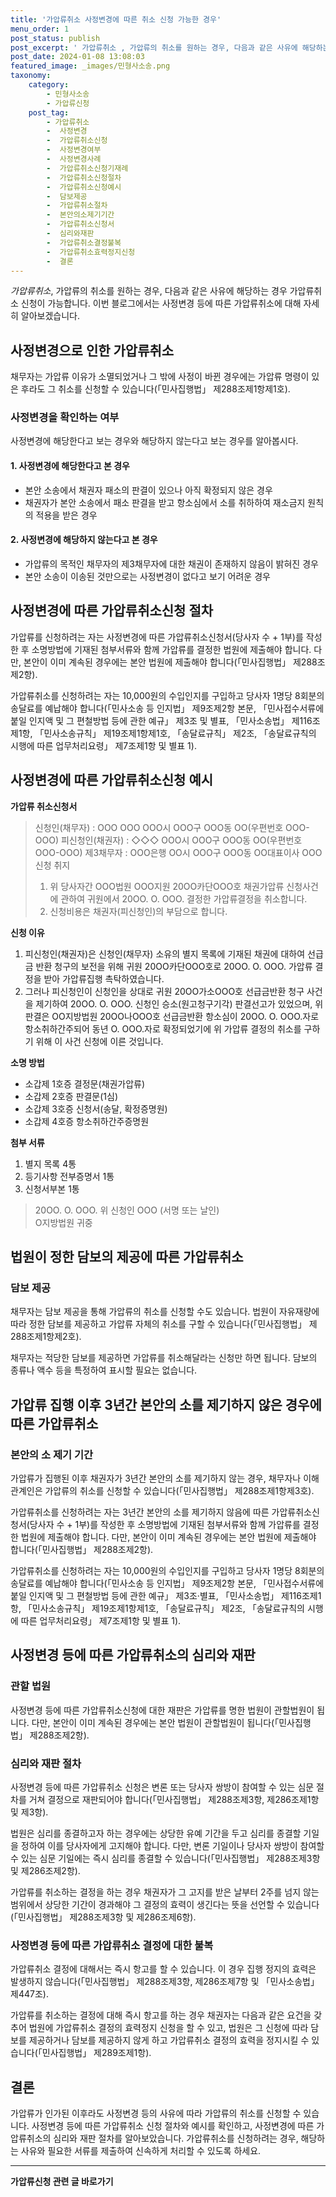 ```yaml
---
title: '가압류취소 사정변경에 따른 취소 신청 가능한 경우'
menu_order: 1
post_status: publish
post_excerpt: ' 가압류취소 , 가압류의 취소를 원하는 경우, 다음과 같은 사유에 해당하는 경우 가압류취소 신청이 가능합니다. 이번 블로그에서는 사정변경 등에 따른 가압류취소에 대해 자세히 알아보겠습니다.'
post_date: 2024-01-08 13:08:03
featured_image: _images/민형사소송.png
taxonomy:
    category:
        - 민형사소송
        - 가압류신청
    post_tag:
        - 가압류취소
        -  사정변경
        -  가압류취소신청
        -  사정변경여부
        -  사정변경사례
        -  가압류취소신청기재례
        -  가압류취소신청절차
        -  가압류취소신청예시
        -  담보제공
        -  가압류취소절차
        -  본안의소제기기간
        -  가압류취소신청서
        -  심리와재판
        -  가압류취소결정불복
        -  가압류취소효력정지신청
        -  결론
---
```



*가압류취소*, 가압류의 취소를 원하는 경우, 다음과 같은 사유에 해당하는 경우 가압류취소 신청이 가능합니다. 이번 블로그에서는 사정변경 등에 따른 가압류취소에 대해 자세히 알아보겠습니다.

## 사정변경으로 인한 가압류취소

채무자는 가압류 이유가 소멸되었거나 그 밖에 사정이 바뀐 경우에는 가압류 명령이 있은 후라도 그 취소를 신청할 수 있습니다(「민사집행법」 제288조제1항제1호).

### 사정변경을 확인하는 여부

사정변경에 해당한다고 보는 경우와 해당하지 않는다고 보는 경우를 알아봅시다.

#### 1. 사정변경에 해당한다고 본 경우

- 본안 소송에서 채권자 패소의 판결이 있으나 아직 확정되지 않은 경우
- 채권자가 본안 소송에서 패소 판결을 받고 항소심에서 소를 취하하여 재소금지 원칙의 적용을 받은 경우

#### 2. 사정변경에 해당하지 않는다고 본 경우

- 가압류의 목적인 채무자의 제3채무자에 대한 채권이 존재하지 않음이 밝혀진 경우
- 본안 소송이 이송된 것만으로는 사정변경이 없다고 보기 어려운 경우

## 사정변경에 따른 가압류취소신청 절차

가압류를 신청하려는 자는 사정변경에 따른 가압류취소신청서(당사자 수 + 1부)를 작성한 후 소명방법에 기재된 첨부서류와 함께 가압류를 결정한 법원에 제출해야 합니다. 다만, 본안이 이미 계속된 경우에는 본안 법원에 제출해야 합니다(「민사집행법」 제288조제2항).

가압류취소를 신청하려는 자는 10,000원의 수입인지를 구입하고 당사자 1명당 8회분의 송달료를 예납해야 합니다(「민사소송 등 인지법」 제9조제2항 본문, 「민사접수서류에 붙일 인지액 및 그 편철방법 등에 관한 예규」 제3조 및 별표, 「민사소송법」 제116조제1항, 「민사소송규칙」 제19조제1항제1호, 「송달료규칙」 제2조, 「송달료규칙의 시행에 따른 업무처리요령」 제7조제1항 및 별표 1).

## 사정변경에 따른 가압류취소신청 예시

**가압류 취소신청서**

> 신청인(채무자) : OOO OOO OOO시 OOO구 OOO동 OO(우편번호 OOO-OOO)
> 피신청인(채권자) : ◇◇◇ OOO시 OOO구 OOO동 OO(우편번호 OOO-OOO)
> 제3채무자 : OOO은행 OO시 OOO구 OOO동 OO대표이사 OOO
> 신청 취지
> 1. 위 당사자간 OOO법원 OOO지원 20OO카단OOO호 채권가압류 신청사건에 관하여 귀원에서 20OO. O. OOO. 결정한 가압류결정을 취소합니다.
> 2. 신청비용은 채권자(피신청인)의 부담으로 합니다.

**신청 이유**
1. 피신청인(채권자)은 신청인(채무자) 소유의 별지 목록에 기재된 채권에 대하여 선급금 반환 청구의 보전을 위해 귀원 20OO카단OOO호로 20OO. O. OOO. 가압류 결정을 받아 가압류집행 촉탁하였습니다.
2. 그러나 피신청인이 신청인을 상대로 귀원 20OO가소OOO호 선급금반환 청구 사건을 제기하여 20OO. O. OOO. 신청인 승소(원고청구기각) 판결선고가 있었으며, 위 판결은 OO지방법원 20OO나OOO호 선급금반환 항소심이 20OO. O. OOO.자로 항소취하간주되어 동년 O. OOO.자로 확정되었기에 위 가압류 결정의 취소를 구하기 위해 이 사건 신청에 이른 것입니다.

**소명 방법**
- 소갑제 1호증 결정문(채권가압류)
- 소갑제 2호증 판결문(1심)
- 소갑제 3호증 신청서(송달, 확정증명원)
- 소갑제 4호증 항소취하간주증명원

**첨부 서류**
1. 별지 목록 4통
2. 등기사항 전부증명서 1통
3. 신청서부본 1통

> 20OO. O. OOO. 위 신청인 OOO (서명 또는 날인)\
> O지방법원 귀중

## 법원이 정한 담보의 제공에 따른 가압류취소

### 담보 제공

채무자는 담보 제공을 통해 가압류의 취소를 신청할 수도 있습니다. 법원이 자유재량에 따라 정한 담보를 제공하고 가압류 자체의 취소를 구할 수 있습니다(「민사집행법」 제288조제1항제2호).

채무자는 적당한 담보를 제공하면 가압류를 취소해달라는 신청만 하면 됩니다. 담보의 종류나 액수 등을 특정하여 표시할 필요는 없습니다.

## 가압류 집행 이후 3년간 본안의 소를 제기하지 않은 경우에 따른 가압류취소

### 본안의 소 제기 기간

가압류가 집행된 이후 채권자가 3년간 본안의 소를 제기하지 않는 경우, 채무자나 이해관계인은 가압류의 취소를 신청할 수 있습니다(「민사집행법」 제288조제1항제3호).

가압류취소를 신청하려는 자는 3년간 본안의 소를 제기하지 않음에 따른 가압류취소신청서(당사자 수 + 1부)를 작성한 후 소명방법에 기재된 첨부서류와 함께 가압류를 결정한 법원에 제출해야 합니다. 다만, 본안이 이미 계속된 경우에는 본안 법원에 제출해야 합니다(「민사집행법」 제288조제2항).

가압류취소를 신청하려는 자는 10,000원의 수입인지를 구입하고 당사자 1명당 8회분의 송달료를 예납해야 합니다(「민사소송 등 인지법」 제9조제2항 본문, 「민사접수서류에 붙일 인지액 및 그 편철방법 등에 관한 예규」 제3조·별표, 「민사소송법」 제116조제1항, 「민사소송규칙」 제19조제1항제1호, 「송달료규칙」 제2조, 「송달료규칙의 시행에 따른 업무처리요령」 제7조제1항 및 별표 1).

## 사정변경 등에 따른 가압류취소의 심리와 재판

### 관할 법원

사정변경 등에 따른 가압류취소신청에 대한 재판은 가압류를 명한 법원이 관할법원이 됩니다. 다만, 본안이 이미 계속된 경우에는 본안 법원이 관할법원이 됩니다(「민사집행법」 제288조제2항).

### 심리와 재판 절차

사정변경 등에 따른 가압류취소 신청은 변론 또는 당사자 쌍방이 참여할 수 있는 심문 절차를 거쳐 결정으로 재판되어야 합니다(「민사집행법」 제288조제3항, 제286조제1항 및 제3항).

법원은 심리를 종결하고자 하는 경우에는 상당한 유예 기간을 두고 심리를 종결할 기일을 정하여 이를 당사자에게 고지해야 합니다. 다만, 변론 기일이나 당사자 쌍방이 참여할 수 있는 심문 기일에는 즉시 심리를 종결할 수 있습니다(「민사집행법」 제288조제3항 및 제286조제2항).

가압류를 취소하는 결정을 하는 경우 채권자가 그 고지를 받은 날부터 2주를 넘지 않는 범위에서 상당한 기간이 경과해야 그 결정의 효력이 생긴다는 뜻을 선언할 수 있습니다(「민사집행법」 제288조제3항 및 제286조제6항).

### 사정변경 등에 따른 가압류취소 결정에 대한 불복

가압류취소 결정에 대해서는 즉시 항고를 할 수 있습니다. 이 경우 집행 정지의 효력은 발생하지 않습니다(「민사집행법」 제288조제3항, 제286조제7항 및 「민사소송법」 제447조).

가압류를 취소하는 결정에 대해 즉시 항고를 하는 경우 채권자는 다음과 같은 요건을 갖추어 법원에 가압류취소 결정의 효력정지 신청을 할 수 있고, 법원은 그 신청에 따라 담보를 제공하거나 담보를 제공하지 않게 하고 가압류취소 결정의 효력을 정지시킬 수 있습니다(「민사집행법」 제289조제1항).

## 결론

가압류가 인가된 이후라도 사정변경 등의 사유에 따라 가압류의 취소를 신청할 수 있습니다. 사정변경 등에 따른 가압류취소 신청 절차와 예시를 확인하고, 사정변경에 따른 가압류취소의 심리와 재판 절차를 알아보았습니다. 가압류취소를 신청하려는 경우, 해당하는 사유와 필요한 서류를 제출하여 신속하게 처리할 수 있도록 하세요.
<!-- wp:separator -->
<hr class="wp-block-separator has-alpha-channel-opacity"/>
<!-- /wp:separator -->

<!-- wp:group {"backgroundColor":"base","layout":{"type":"constrained"}} -->
<div class="wp-block-group has-base-background-color has-background"><!-- wp:paragraph {"align":"center","fontSize":"medium"} -->
<p class="has-text-align-center has-large-font-size"><strong>가압류신청 관련 글 바로가기</strong></p>
<!-- /wp:paragraph -->


<!-- wp:latest-posts
{"categories":[{"id":14445,"count":19,"description":"","link":"https://uknowlaw.com/category/%ea%b0%80%ec%95%95%eb%a5%98%ec%8b%a0%ec%b2%ad/","name":"가압류신청","slug":"가압류신청","taxonomy":"category","parent":0,"meta":[],"_links":{"self":[{"href":"https://uknowlaw.com/wp-json/wp/v2/categories/14445"}],"collection":[{"href":"https://uknowlaw.com/wp-json/wp/v2/categories"}],"about":[{"href":"https://uknowlaw.com/wp-json/wp/v2/taxonomies/category"}],"wp:post_type":[{"href":"https://uknowlaw.com/wp-json/wp/v2/posts?categories=14445"}],"curies":[{"name":"wp","href":"https://api.w.org/{rel}","templated":true}]}}],"postsToShow":100,"excerptLength":28,"postLayout":"grid","columns":2,"featuredImageAlign":"left","featuredImageSizeSlug":"large","fontSize":"small"} /--></div>
<!-- /wp:group -->